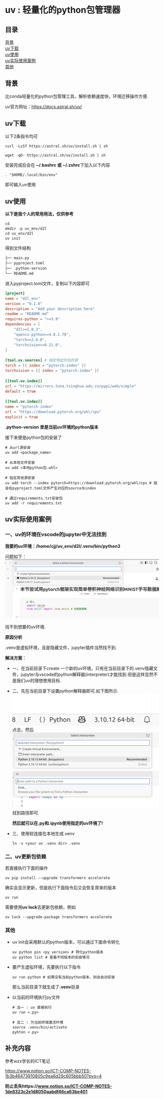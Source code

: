 # uv : 轻量化的python包管理器

## 目录

[背景](#背景)  
[uv下载](#uv下载)  
[uv使用](#uv使用)  
[uv实际使用案例](#uv实际使用案例)    
[其他](#其他)  

## 背景

比conda轻量化的python包管理工具，解析依赖速度快，环境迁移操作方便.  

uv官方网址：https://docs.astral.sh/uv/

## uv下载

以下2条指令均可

```shell
curl -LsSf https://astral.sh/uv/install.sh | sh
```

```shell
wget -qO- https://astral.sh/uv/install.sh | sh
```

安装完成后会在<strong> ~/.bashrc 或 ~/.zshrc</strong>下加入以下内容
```shell
. "$HOME/.local/bin/env"
```

即可输入uv使用

## uv使用

**以下是我个人的常用用法，仅供参考**

```shell
cd
mkdir -p uv_env/d2l
cd uv_env/d2l
uv init
```

得到文件结构

```txt
├── main.py
├── pyproject.toml
├── .python-version
└── README.md

```

进入pyproject.toml文件，复制以下内容即可

```toml
[project]
name = "d2l_env"
version = "0.1.0"
description = "Add your description here"
readme = "README.md"
requires-python = ">=3.9"
dependencies = [
    "d2l>=1.0.3",
    "opencv-python>=4.8.1.78",
    "torch>=2.6.0",
    "torchvision>=0.21.0",
]

[tool.uv.sources] # 指定特定的包的源
torch = [{ index = "pytorch-index" }]
torchvision = [{ index = "pytorch-index" }]

[[tool.uv.index]]
url = "https://mirrors.tuna.tsinghua.edu.cn/pypi/web/simple"
default = true

[[tool.uv.index]]
name = "pytorch-index"
url = "https://download.pytorch.org/whl/cpu"
explicit = true
```

**.python-version 里是当前uv环境的python版本**

接下来便是python包的安装了

```shell
# 从url源安装
uv add <package_name>

# 从本地文件安装
uv add <本地python包.whl>

# 指定其他源安装
uv add torch --index pytorch=https://download.pytorch.org/whl/cpu # 就会在pyproject.toml文件产生对应的source与index

# 通过requirements.txt安装包
uv add -r requirements.txt
```

## uv实际使用案例

### 一、uv的环境在vscode的jupyter中无法找到

<strong>我要的uv环境：/home/cjj/uv_env/d2l/.venv/bin/python3</strong>

问题如下：
![无法找到](images/a.png)

找不到想要的uv环境.

**原因分析**

.venv是虚拟环境，且是隐藏文件，jupyter插件当然找不到.

**解决方案**：

- 一、在当前目录下create 一个新的uv环境，只有在当前目录下的.venv隐藏文件，jupyter与vscode的python解释器(interpreter)才能找到.但是这样显然不是我们uv的理想使用目标.
  
- 二、先在当前目录下设置python解释器即可.如下图所示.
  ![](images/b.png)
  点击，然后
  ![](images/c.png)
  ![](images/d.png)
  找到路径即可.

  **然后就可以在.py和.ipynb使用指定的uv环境了!**

- 三、使用软连接在本地生成.venv
  ```shell
  ln -s <your uv .venv dir> .venv
  ```

### 二、uv更新包依赖

若直接执行下面的操作
```shell
uv pip install --upgrade transformers accelerate
```
确实会显示更新，但是执行下面指令后又会恢复原来的版本
```shell
uv run 
```

需要使用**uv lock**去更新包依赖，例如
```shell
uv lock --upgrade-package transformers accelerate
```


### 其他

- uv init会采用默认的python版本，可以通过下面命令转化
    ```shell
    uv python pin <py_version> # 转化python版本
    uv python list # 查看不同版本的安装情况
    ```

- 要产生虚拟环境，先要执行以下指令
    ```shell
    uv run python # 如果没有当前python版本，则会自动安装
    ```
    那么当前目录下就生成了<strong>.venv</strong>目录

- 以当前的环境执行py文件
    ```shell
    # 法一 : uv 直接执行
    uv run <.py>

    # 法二 : 为当前终端激活环境
    source .venv/bin/activate
    pyhton <.py>
    ```

## 补充内容

参考wzx学长的ICT笔记

https://www.notion.so/ICT-COMP-NOTES-1b3b46473910805c9ea6d29c605bbb50?pvs=4

**防止丢失https://www.notion.so/ICT-COMP-NOTES-1de8323c2e1d8050aabdf46ca63be401**


